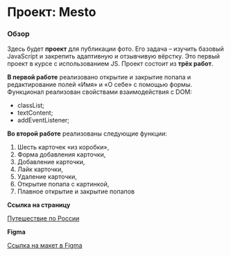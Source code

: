 # Проект: Mesto
### Обзор

Здесь будет **проект** для публикации фото.
Его задача – изучить базовый JavaScript и закрепить адаптивную и отзывчивую вёрстку. Это первый проект в курсе с использованием JS. Проект состоит из **трёх работ**.

**В первой работе** реализовано открытие и закрытие попапа и редактирование полей «Имя» и «О себе» с помощью формы. Функционал реализован свойствами взаимодействия с DOM:
* classList;
* textContent;
* addEventListener;

**Во второй работе** реализованы следующие функции:
1. Шесть карточек «из коробки»,
2. Форма добавления карточки,
3. Добавление карточки,
4. Лайк карточки,
5. Удаление карточки,
6. Открытие попапа с картинкой,
7. Плавное открытие и закрытие попапов

**Ссылка на страницу**

[Путешествие по России](https://romnyer.github.io/mesto/)

**Figma**

[Ссылка на макет в Figma](https://www.figma.com/file/2cn9N9jSkmxD84oJik7xL7/JavaScript.-Sprint-4?node-id=0%3A1)
